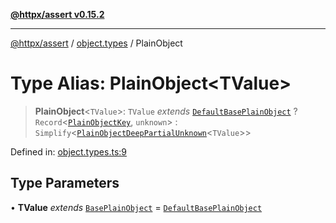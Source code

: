 [**@httpx/assert v0.15.2**](../../README.md)

***

[@httpx/assert](../../README.md) / [object.types](../README.md) / PlainObject

# Type Alias: PlainObject\<TValue\>

> **PlainObject**\<`TValue`\>: `TValue` *extends* [`DefaultBasePlainObject`](../../object.internal.types/interfaces/DefaultBasePlainObject.md) ? `Record`\<[`PlainObjectKey`](../../object.internal.types/type-aliases/PlainObjectKey.md), `unknown`\> : `Simplify`\<[`PlainObjectDeepPartialUnknown`](../../object.internal.types/type-aliases/PlainObjectDeepPartialUnknown.md)\<`TValue`\>\>

Defined in: [object.types.ts:9](https://github.com/belgattitude/httpx/blob/8fd1b2a11c89b6d4d436a81e516da107a812f824/packages/assert/src/object.types.ts#L9)

## Type Parameters

• **TValue** *extends* [`BasePlainObject`](../../object.internal.types/type-aliases/BasePlainObject.md) = [`DefaultBasePlainObject`](../../object.internal.types/interfaces/DefaultBasePlainObject.md)
